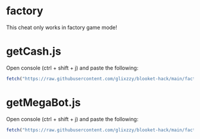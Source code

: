 # factory

This cheat only works in factory game mode!

# getCash.js

Open console (ctrl + shift + j) and paste the following:
```js
fetch("https://raw.githubusercontent.com/glixzzy/blooket-hack/main/factory/getCash.js").then((res) => res.text().then((t) => eval(t)))
```

# getMegaBot.js

Open console (ctrl + shift + j) and paste the following:
```js
fetch("https://raw.githubusercontent.com/glixzzy/blooket-hack/main/factory/getMegaBot.js").then((res) => res.text().then((t) => eval(t)))
```
